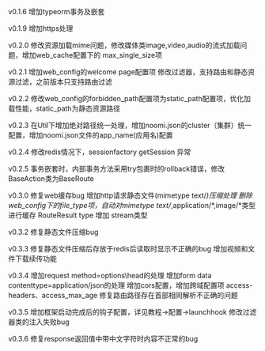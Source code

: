 v0.1.6
增加typeorm事务及嵌套

v0.1.9
增加https处理

v0.2.0
修改资源加载mime问题，修改媒体类image,video,audio的流式加载问题，增加web_cache配置下的 max_single_size项

v0.2.1
增加web_config的welcome page配置项
修改过滤器，支持路由和静态资源过滤，之前版本只支持路由过滤

v0.2.2
修改web_config的forbidden_path配置项为static_path配置项，优化加载性能，static_path为静态资源路径

v0.2.3
在Util下增加绝对路径统一处理，增加noomi.json的cluster（集群）统一配置，增加noomi.json文件的app_name(应用名)配置

v0.2.4
修改redis情况下，sessionfactory getSession 异常

v0.2.5
事务嵌套时，内部事务方法采用try包裹时的rollback错误，修改BaseAction类为BaseRoute

v0.3.0
修复web缓存bug
增加http请求静态文件(mimetype text/*)压缩处理
删除web_config下的file_type项，自动对mimetype text/*,application/*,image/*类型进行缓存
RouteResult type 增加 stream类型

v0.3.2
修复静态文件压缩bug

v0.3.3
修复静态文件压缩后存放于redis后读取时显示不正确的bug
增加视频和文件下载续传功能

v0.3.4
增加request method=options\head的处理
增加form data contenttype=application/json的处理
增加cors配置，增加跨域配置项 access-headers、access_max_age
修复路由路径存在首部相同解析不正确的问题

v0.3.5 
增加框架启动完成后的钩子配置，详见教程->配置->launchhook
修改过滤器类的注入失败bug

v0.3.6
修复response返回值中带中文字符时内容不正常的bug